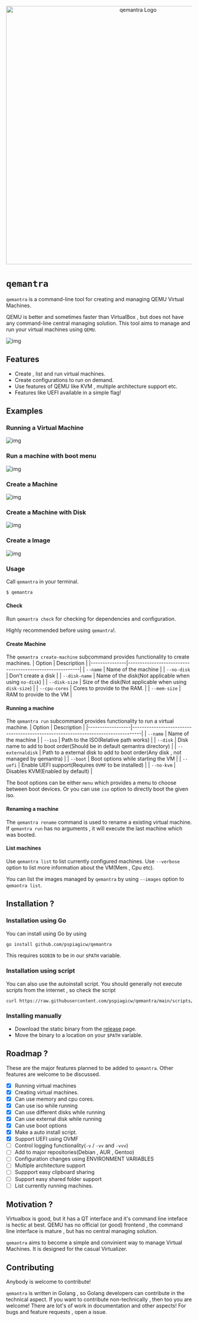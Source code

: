 <p align="center">
    <a href="https://github.com/pspiagicw/qemantra">
        <img width="700" src="./assets/qemantra.png" alt="qemantra Logo">
    </a>
</p>

# `qemantra`


`qemantra` is a command-line tool for creating and managing QEMU Virtual Machines.

QEMU is better and sometimes faster than VirtualBox , but does not have any
command-line central managing solution. This tool aims to manage and run your virtual machines using `QEMU`.

![img](./assets/gifs/intro.gif)

## Features

- Create , list and run virtual machines.
- Create configurations to run on demand.
- Use features of QEMU like KVM , multiple architecture support etc.
- Features like UEFI available in a simple flag!

## Examples
### Running a Virtual Machine
![img](./assets/gifs/run-iso.gif)

### Run a machine with boot menu
![img](./assets/gifs/run-menu.gif)

### Create a Machine
![img](./assets/gifs/create-machine-disk.gif)

### Create a Machine with Disk
![img](./assets/gifs/create-machine-no-disk.gif)

### Create a Image
![img](./assets/gifs/create-img.gif)

### Usage
Call `qemantra` in your terminal.
```sh
$ qemantra
```

#### Check
Run `qemantra check` for checking for dependencies and configuration.

Highly recommended before using `qemantra`!.

#### Create Machine

The `qemantra create-machine` subcommand provides functionality to create machines.
| Option        | Description                                             |
|---------------|---------------------------------------------------------|
| `--name`      | Name of the machine                                     |
| `--no-disk`   | Don't create a disk                                     |
| `--disk-name` | Name of the disk(Not applicable when using `no-disk`)   |
| `--disk-size` | Size of the disk(Not applicable when using `disk-size`) |
| `--cpu-cores` | Cores to provide to the RAM.                            |
| `--mem-size`  | RAM to provide to the VM                                |

#### Running a machine

The `qemantra run` subcommand provides functionality to run a virtual machine.
| Option           | Description                                                                      |
|------------------|----------------------------------------------------------------------------------|
| `--name`         | Name of the machine                                                              |
| `--iso`          | Path to the ISO(Relative path works)                                             |
| `--disk`         | Disk name to add to boot order(Should be in default qemantra directory)          |
| `--externaldisk` | Path to a external disk to add to boot order(Any disk , not managed by qemantra) |
| `--boot`         | Boot options while starting the VM                                               |
| `--uefi`         | Enable UEFI support(Requires `OVMF` to be installed)                             |
| `--no-kvm`       | Disables KVM(Enabled by default)                                                                                 |

The boot options can be either `menu` which provides a menu to choose between boot devices. Or you can use `iso` option to directly boot the given iso.

#### Renaming a machine
The `qemantra rename` command is used to rename a existing virtual machine.
If `qemantra run` has no arguments , it will execute the last machine which was booted.

    
#### List machines
Use `qemantra list` to list currently configured machines. Use `--verbose` option to list more information about the VM(Mem , Cpu etc).

You can list the images managed by `qemantra` by using `--images` option to `qemantra list`.

## Installation ?

### Installation using Go
You can install using Go by using
```sh
go install github.com/pspiagicw/qemantra
```

This requires `$GOBIN` to be in our `$PATH` variable.

### Installation using script
You can also use the autoinstall script. 
You should generally not execute scripts from the internet , so check the script
```sh
curl https://raw.githubusercontent.com/pspiagicw/qemantra/main/scripts/install.sh | bash
```

### Installing manually
- Download the static binary from the [release](https://github.com/pspiagicw/qemantra/releases) page.
- Move the binary to a location on your `$PATH` variable.

## Roadmap ?

These are the major features planned to be added to `qemantra`. Other features are welcome to be discussed.

- [x] Running virtual machines
- [x] Creating virtual machines.
- [x] Can use memory and cpu cores.
- [x] Can use iso while running
- [x] Can use different disks while running
- [x] Can use external disk while running
- [x] Can use boot options
- [x] Make a auto install script.
- [x] Support UEFI using OVMF
- [ ] Control logging functionality(`-v` / `-vv` and `-vvv`)
- [ ] Add to major repositories(Debian , AUR , Gentoo)
- [ ] Configuration changes using ENVIRONMENT VARIABLES
- [ ] Multiple architecture support
- [ ] Suppport easy clipboard sharing
- [ ] Support easy shared folder support
- [ ] List currently running machines.

## Motivation ?

Virtualbox is good, but it has a QT interface and it's command line inteface is hectic at best.
QEMU has no official (or good) frontend , the command line interface is mature , but has no central managing solution.

`qemantra` aims to become a simple and convinient way to manage Virtual Machines. It is designed for the casual Virtualizer.

## Contributing

Anybody is welcome to contribute!
 
`qemantra` is written in Golang , so Golang developers can contribute in the technical aspect.
If you want to contribute non-technically , then too you are welcome!
There are lot's of work in documentation and other aspects!
For bugs and feature requests , open a issue.

